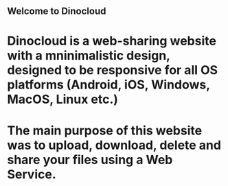 ## Welcome to Dinocloud

# Dinocloud is a web-sharing website with a mninimalistic design, designed to be responsive for all OS platforms (Android, iOS, Windows, MacOS, Linux etc.)
# The main purpose of this website was to upload, download, delete and share your files using a Web Service.
